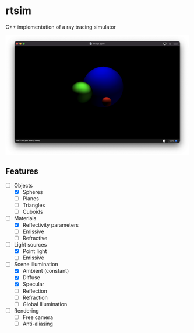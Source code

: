 # rtsim
C++ implementation of a ray tracing simulator

![](https://raw.githubusercontent.com/ab-gh/rtsim/main/docs/Screenshot%202021-11-24%20at%206.57.55%20pm.png)

## Features

- [ ] Objects
  - [x] Spheres
  - [ ] Planes
  - [ ] Triangles
  - [ ] Cuboids
- [ ] Materials
  - [x] Reflectivity parameters
  - [ ] Emissive
  - [ ] Refractive
- [ ] Light sources
  - [x] Point light
  - [ ] Emissive
- [ ] Scene illumination
  - [x] Ambient (constant)
  - [x] Diffuse
  - [x] Specular
  - [ ] Reflection
  - [ ] Refraction
  - [ ] Global Illumination
- [ ] Rendering
  - [ ] Free camera
  - [ ] Anti-aliasing
